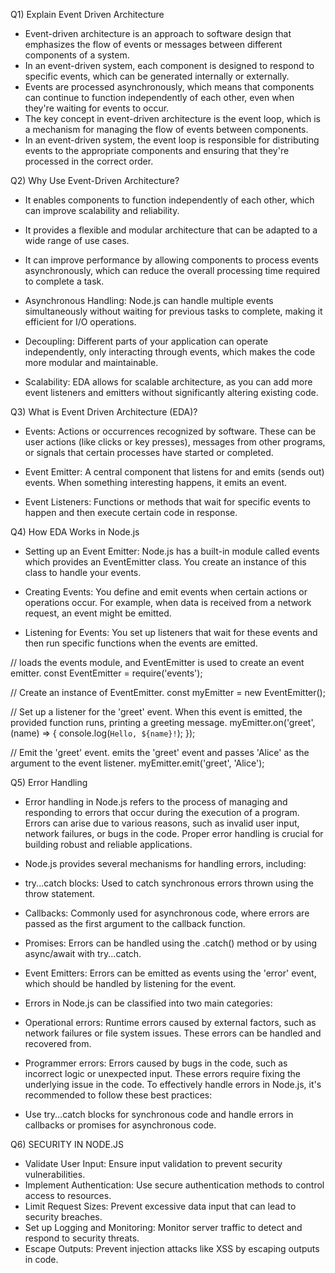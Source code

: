 Q1) Explain Event Driven Architecture
  - Event-driven architecture is an approach to software design that emphasizes the flow of events or messages between different components of a system. 
  - In an event-driven system, each component is designed to respond to specific events, which can be generated internally or externally. 
 - Events are processed asynchronously, which means that components can continue to function independently of each other, even when they're waiting for events to occur.
 - The key concept in event-driven architecture is the event loop, which is a mechanism for managing the flow of events between components. 
 - In an event-driven system, the event loop is responsible for distributing events to the appropriate components and ensuring that they're processed in the correct order.

 Q2) Why Use Event-Driven Architecture?
  - It enables components to function independently of each other, which can improve scalability and reliability. 
  - It provides a flexible and modular architecture that can be adapted to a wide range of use cases. 
  - It can improve performance by allowing components to process events asynchronously, which can reduce the overall processing time required to complete a task.

  - Asynchronous Handling: Node.js can handle multiple events simultaneously without waiting for previous tasks to complete, making it efficient for I/O operations.
  - Decoupling: Different parts of your application can operate independently, only interacting through events, which makes the code more modular and maintainable.
  - Scalability: EDA allows for scalable architecture, as you can add more event listeners and emitters without significantly altering existing code.

Q3) What is Event Driven Architecture (EDA)?
 - Events: Actions or occurrences recognized by software. These can be user actions (like clicks or key presses), messages from other programs, or signals that certain processes have started or completed.

 - Event Emitter: A central component that listens for and emits (sends out) events. When something interesting happens, it emits an event.

 - Event Listeners: Functions or methods that wait for specific events to happen and then execute certain code in response.


 Q4) How EDA Works in Node.js
  - Setting up an Event Emitter: Node.js has a built-in module called events which provides an EventEmitter class. You create an instance of this class to handle your events.

  - Creating Events: You define and emit events when certain actions or operations occur. For example, when data is received from a network request, an event might be emitted.

  - Listening for Events: You set up listeners that wait for these events and then run specific functions when the events are emitted.


// loads the events module, and EventEmitter is used to create an event emitter.
  const EventEmitter = require('events'); 

// Create an instance of EventEmitter. 
const myEmitter = new EventEmitter();

// Set up a listener for the 'greet' event. When this event is emitted, the provided function runs, printing a greeting message.
myEmitter.on('greet', (name) => {
    console.log(`Hello, ${name}!`);
});

// Emit the 'greet' event. emits the 'greet' event and passes 'Alice' as the argument to the event listener.
myEmitter.emit('greet', 'Alice');




Q5) Error Handling 
 - Error handling in Node.js refers to the process of managing and responding to errors that occur during the execution of a program. Errors can arise due to various reasons, such as invalid user input, network failures, or bugs in the code. Proper error handling is crucial for building robust and reliable applications.

 - Node.js provides several mechanisms for handling errors, including:
  - try...catch blocks: Used to catch synchronous errors thrown using the throw statement.
  - Callbacks: Commonly used for asynchronous code, where errors are passed as the first argument to the callback function.
  - Promises: Errors can be handled using the .catch() method or by using async/await with try...catch.
 - Event Emitters: Errors can be emitted as events using the 'error' event, which should be handled by listening for the event.

 - Errors in Node.js can be classified into two main categories:
  - Operational errors: Runtime errors caused by external factors, such as network failures or file system issues. These errors can be handled and recovered from.
  - Programmer errors: Errors caused by bugs in the code, such as incorrect logic or unexpected input. These errors require fixing the underlying issue in the code.
  To effectively handle errors in Node.js, it's recommended to follow these best practices:
  - Use try...catch blocks for synchronous code and handle errors in callbacks or promises for asynchronous code.




Q6) SECURITY IN NODE.JS
  - Validate User Input: Ensure input validation to prevent security vulnerabilities.
  - Implement Authentication: Use secure authentication methods to control access to resources.
  - Limit Request Sizes: Prevent excessive data input that can lead to security breaches.
  - Set up Logging and Monitoring: Monitor server traffic to detect and respond to security threats.
  - Escape Outputs: Prevent injection attacks like XSS by escaping outputs in code.

